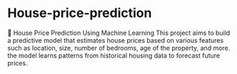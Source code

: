 # House-price-prediction
🏡 House Price Prediction Using Machine Learning This project aims to build a predictive model that estimates house prices based on various features such as location, size, number of bedrooms, age of the property, and more. the model learns patterns from historical housing data to forecast future prices. 
